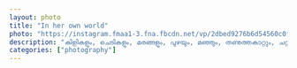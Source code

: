 ```yaml
---		
layout: photo
title: "In her own world"
photo: "https://instagram.fmaa1-3.fna.fbcdn.net/vp/2dbed9276b6d54560c0f8bc6e315d72c/5E52ED13/t51.2885-15/sh0.08/e35/c0.135.1080.1080a/s640x640/70379294_171069290607589_7005368645782513408_n.jpg?_nc_ht=instagram.fmaa1-3.fna.fbcdn.net&_nc_cat=101"
description: "കിളികളും, ചെടികളും, മരങ്ങളും, പുഴയും, മഞ്ഞും, തണുത്തകാറ്റും, ചറ്റൽമഴയും, പൂന്തോട്ടവും, നിറയെ ചിത്രശലഭങ്ങളും ഉള്ള അവളുടെ ചെറിയ ലോകം."
categories: ["photography"]
---
```

